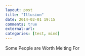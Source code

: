 ```yaml
---
layout: post
title: "Illusion"
date: 2014-02-01 19:15
comments: true
external-url:
categories: [test, mind]
---
```


Some People are Worth Melting For